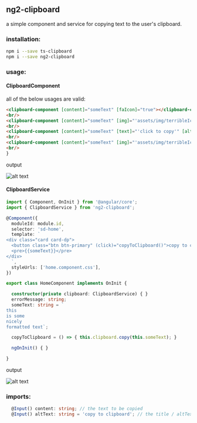 ## ng2-clipboard

a simple component and service for copying text to the user's clipboard.

### installation:

```bash
npm i --save ts-clipboard
npm i --save ng2-clipboard
```

### usage:

#### ClipboardComponent

all of the below usages are valid:

```html
<clipboard-component [content]="someText" [faIcon]="true"></clipboard-component>
<br/>
<clipboard-component [content]="someText" [img]="'assets/img/terribleIcon.png'" [altText]="'copy to clipboard'"></clipboard-component>
<br/>
<clipboard-component [content]="someText" [text]="'click to copy'" [altText]="'copy to clipboard'"></clipboard-component>
<br/>
<clipboard-component [content]="someText" [img]="'assets/img/terribleIcon.png'" [faIcon]="true" [text]="'click to copy'"></clipboard-component>
<br/>
}
```

output

![alt text](https://github.com/gforceg/ng2-clipboard/raw/master/readme/clipboard-component.png "ClipboardComponent")


#### ClipboardService

```typescript
import { Component, OnInit } from '@angular/core';
import { ClipboardService } from 'ng2-clipboard';

@Component({
  moduleId: module.id,
  selector: 'sd-home',
  template: `
<div class="card card-dp">
  <button class="btn btn-primary" (click)="copyToClipboard()">copy to clipboard</button>
  <pre>{{someText}}</pre>
</div>
  `,
  styleUrls: ['home.component.css'],
})

export class HomeComponent implements OnInit {

  constructor(private clipboard: ClipboardService) { }
  errorMessage: string;
  someText: string = `
this
is some
nicely
formatted text`;

  copyToClipboard = () => { this.clipboard.copy(this.someText); }

  ngOnInit() { }

}
```

output


![alt text](https://github.com/gforceg/ng2-clipboard/raw/master/readme/clipboard-service.png "ClipboardService")


### imports:

``` typescript
  @Input() content: string; // the text to be copied
  @Input() altText: string = 'copy to clipboard'; // the title / altText to be displayed on mouseover
```
